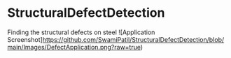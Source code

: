 # StructuralDefectDetection
Finding the structural defects on steel
![Application Screenshot]https://github.com/SwamiPatil/StructuralDefectDetection/blob/main/Images/DefectApplication.png?raw=true)
